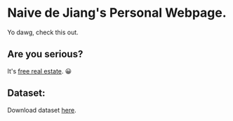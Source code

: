 # Naive de Jiang's Personal Webpage.
Yo dawg, check this out. 

## Are you serious?
It's [free real estate](https://www.gov.cn/zhengce/2022-04/18/content_5685895.htm). 😀

## Dataset:
Download dataset [here](https://zenodo.org/).
